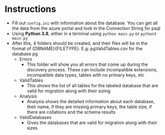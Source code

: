# Instructions

* Fill out ```config.ini``` with information about the database. You can get all the data from the azure portal and look in the Connection String for psql
* Using **Python 3.8**, either in a terminal using ```python main.py``` or ```python3 main.py```
* After this, 4 folders should be created, and their files will be in the format of {DBNAME}{FILETYPE}. E.g: pgValidTables.csv for the database pg
    * Errors
      * This folder will show you all errors that come up during the discovery process. These can include incompatible extensions, incompatible data types, tables with no primary keys, etc
    * ValidTables
      * This shows the list of all tables for the labeled database that are valid for migration along with their sizing 
    * Analysis
      * Analysis shows the detailed information about each database, their name, if they are missing primary keys, the table size, if there are collations and the schema results
    * ValidDatabases
      * Gives the databases that are valid for migration along with their sizes